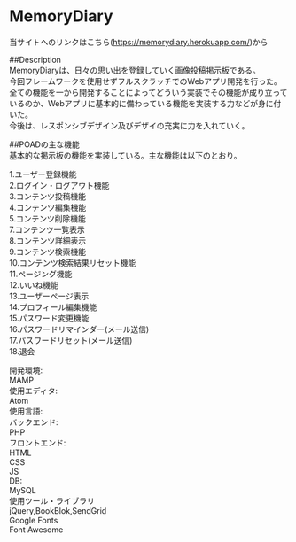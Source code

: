 # MemoryDiary  
  
当サイトへのリンクはこちら(https://memorydiary.herokuapp.com/)から  
  
##Description  
MemoryDiaryは、日々の思い出を登録していく画像投稿掲示板である。  
今回フレームワークを使用せずフルスクラッチでのWebアプリ開発を行った。  
全ての機能を一から開発することによってどういう実装でその機能が成り立っているのか、Webアプリに基本的に備わっている機能を実装する力などが身に付いた。  
今後は、レスポンシブデザイン及びデザイの充実に力を入れていく。  
  
##POADの主な機能  
基本的な掲示板の機能を実装している。主な機能は以下のとおり。
  
1.ユーザー登録機能  
2.ログイン・ログアウト機能  
3.コンテンツ投稿機能  
4.コンテンツ編集機能  
5.コンテンツ削除機能  
7.コンテンツ一覧表示  
8.コンテンツ詳細表示  
9.コンテンツ検索機能  
10.コンテンツ検索結果リセット機能  
11.ページング機能  
12.いいね機能  
13.ユーザーページ表示  
14.プロフィール編集機能  
15.パスワード変更機能  
16.パスワードリマインダー(メール送信)  
17.パスワードリセット(メール送信)  
18.退会  
  
開発環境:  
MAMP  
使用エディタ:  
Atom  
使用言語:  
バックエンド:  
PHP  
フロントエンド:  
HTML  
CSS  
JS  
DB:  
MySQL  
使用ツール・ライブラリ  
jQuery,BookBlok,SendGrid  
Google Fonts  
Font Awesome  
